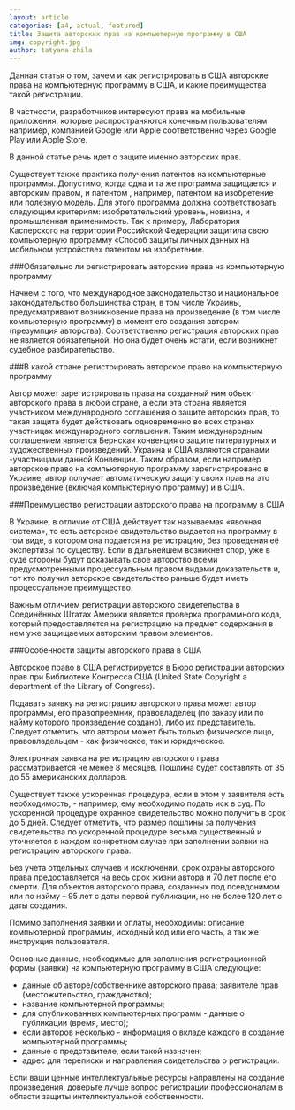 ```yaml
---
layout: article
categories: [a4, actual, featured]
title: Защита авторских прав на компьютерную программу в США
img: copyright.jpg
author: tatyana-zhila
--- 
```



Данная статья о том, зачем и как  регистрировать в США авторские права на компьютерную программу в США, и какие преимущества 
такой регистрации.

В частности, разработчиков интересуют права на мобильные приложения, которые распространяются конечным пользователям  например,
компанией Google или Apple соответственно через Google Play или Apple Store.

В данной статье речь идет о защите именно авторских прав.

Существует также практика получения  патентов на компьютерные программы.  Допустимо,  когда одна  и та же программа защищается
и  авторским правом, и  патентом , например,  патентом на изобретение или полезную модель. Для этого программа должна 
соответствовать следующим критериям: изобретательский уровень, новизна,  и промышленная  применимость.   Так к примеру,
Лаборатория Касперского на территории Российской Федерации защитила свою компьютерную программу  «Способ защиты личных данных 
на мобильном устройстве» патентом на изобретение. 

###Обязательно ли регистрировать авторские права на компьютерную программу 

Начнем с того, что международное законодательство и национальное  законодательство большинства стран, в том числе Украины, 
предусматривают возникновение права на произведение (в том числе компьютерную программу) в момент его создания автором 
(презумпция авторства). Соответственно регистрация авторских прав  не  является обязательной. Но она  будет очень кстати, 
если возникнет судебное разбирательство. 


###В какой стране регистрировать авторское право на компьютерную программу 

Автор может зарегистрировать права на созданный ним  объект авторского права  в любой стране, а если эта страна является 
участником международного соглашения о защите авторских прав, то такая защита будет действовать одновременно во всех странах 
участницах международного соглашения. Таким международным соглашением является Бернская конвенция о защите литературных и
художественных  произведений. Украина и США являются странами -участницами данной Конвенции. Таким образом, если например 
авторское право на компьютерную программу зарегистрировано в Украине, автор получает автоматическую защиту своих прав на это 
произведение (включая компьютерную программу) и в США.

###Преимущество регистрации авторского права на программу в США 

В Украине, в отличие от США действует  так называемая «явочная система», то есть авторское свидетельство выдается на программу в том виде, в котором она подается на регистрацию, без проведения её экспертизы по существу. Если в дальнейшем возникнет спор, уже в суде стороны будут доказывать свое авторство всеми предусмотренными процессуальным правом видами доказательств и, тот кто получил авторское свидетельство раньше будет иметь процессуальное преимущество. 

Важным отличием регистрации авторского свидетельства в Соединённых Штатах Америки  является проверка программного кода,  
который предоставляется на регистрацию на предмет содержания в нем уже защищаемых авторским правом элементов.

###Особенности защиты авторского права в США 

Авторское право в США регистрируется в Бюро регистрации авторских прав при Библиотеке Конгресса США (United State Copyright 
а department of the Library of Congress).

Подавать заявку на регистрацию авторского права может автор программы, его правопреемник, правовладелец (по заказу или по 
найму которого произведение создано), либо их представитель. Следует отметить, что автором может быть только физическое лицо,
правовладельцем - как  физическое, так и юридическое. 

Электронная заявка на регистрацию авторского права рассматривается не менее 8 месяцев. Пошлина будет составлять от 35 до 55
американских долларов. 

Существует также ускоренная процедура, если в этом у заявителя есть необходимость, - например, ему необходимо подать иск в
суд. По ускоренной процедуре охранное свидетельство можно получить в срок до 5 дней. Следует отметить, что размер  пошлины 
за получения свидетельства по ускоренной процедуре  весьма существенный и уточняется в каждом конкретном случае при заполнении
заявки на регистрацию авторского права.  

Без учета отдельных случаев и исключений, срок охраны авторского права предоставляется на весь срок жизни автора и 70 лет
после его смерти. Для объектов авторского права, созданных под псевдонимом или по найму – 95 лет с даты первой публикации,
но не более 120 лет с даты создания.

Помимо заполнения заявки и оплаты, необходимы: описание компьютерной программы, исходный код или его часть, а так же 
инструкция пользователя. 

Основные данные, необходимые для заполнения регистрационной формы (заявки)  на компьютерную программу в CША следующие:

* данные об авторе/собственнике авторского права; заявителе прав (местожительство, гражданство); 
* название  компьютерной программы;
* для опубликованных компьютерных программ  -  данные о публикации  (время, место);
* если авторов несколько - информация о вкладе каждого в создание компьютерной программы; 
* данные о представителе, если такой назначен; 
* адрес для переписки и направления свидетельства о регистрации.

Если ваши ценные интеллектуальные ресурсы направлены на создание произведения, доверьте лучше вопрос регистрации 
профессионалам в области защиты интеллектуальной собственности. 


